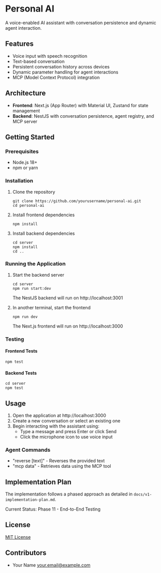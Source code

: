 # Personal AI

A voice-enabled AI assistant with conversation persistence and dynamic agent interaction.

## Features

- Voice input with speech recognition
- Text-based conversation
- Persistent conversation history across devices
- Dynamic parameter handling for agent interactions
- MCP (Model Context Protocol) integration

## Architecture

- **Frontend**: Next.js (App Router) with Material UI, Zustand for state management
- **Backend**: NestJS with conversation persistence, agent registry, and MCP server

## Getting Started

### Prerequisites

- Node.js 18+ 
- npm or yarn

### Installation

1. Clone the repository
   ```
   git clone https://github.com/yourusername/personal-ai.git
   cd personal-ai
   ```

2. Install frontend dependencies
   ```
   npm install
   ```

3. Install backend dependencies
   ```
   cd server
   npm install
   cd ..
   ```

### Running the Application

1. Start the backend server
   ```
   cd server
   npm run start:dev
   ```
   The NestJS backend will run on http://localhost:3001

2. In another terminal, start the frontend
   ```
   npm run dev
   ```
   The Next.js frontend will run on http://localhost:3000

### Testing

#### Frontend Tests

```
npm test
```

#### Backend Tests

```
cd server
npm test
```

## Usage

1. Open the application at http://localhost:3000
2. Create a new conversation or select an existing one
3. Begin interacting with the assistant using:
   - Type a message and press Enter or click Send
   - Click the microphone icon to use voice input

### Agent Commands

- "reverse [text]" - Reverses the provided text
- "mcp data" - Retrieves data using the MCP tool

## Implementation Plan

The implementation follows a phased approach as detailed in `docs/v1-implementation-plan.md`.

Current Status: Phase 11 - End-to-End Testing

## License

[MIT License](LICENSE)

## Contributors

- Your Name <your.email@example.com>
